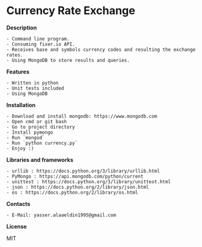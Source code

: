 Currency Rate Exchange
=============

**Description**

    - Command line program.
    - Consuming fixer.io API.
    - Receives base and symbols currency codes and resulting the exchange rates.  
    - Using MongoDB to store results and queries.
    
**Features**
    
    - Written in python
    - Unit tests included
    - Using MongoDB
    
**Installation**

    - Download and install mongodb: https://www.mongodb.com
    - Open cmd or git bash
    - Go to project directory
    - Install pymongo
    - Run `mongod`
    - Run `python currency.py`
    - Enjoy :)
    
**Libraries and frameworks**

    - urllib : https://docs.python.org/3/library/urllib.html
    - PyMongo : https://api.mongodb.com/python/current
    - unittest : https://docs.python.org/3/library/unittest.html
    - json : https://docs.python.org/2/library/json.html
    - os : https://docs.python.org/2/library/os.html
    
**Contacts**

    - E-Mail: yasser.alaaeldin1995@gmail.com

**License**

MIT
